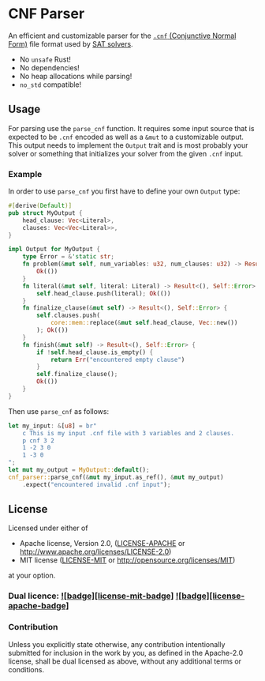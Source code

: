# CNF Parser

An efficient and customizable parser for the [`.cnf` (Conjunctive Normal Form)][cnf-format]
file format used by [SAT solvers][sat-solving].

- No `unsafe` Rust!
- No dependencies!
- No heap allocations while parsing!
- `no_std` compatible!

## Usage

For parsing use the `parse_cnf` function.
It requires some input source that is expected to be `.cnf` encoded as well
as a `&mut` to a customizable output.
This output needs to implement the `Output` trait and is most probably your solver
or something that initializes your solver from the given `.cnf` input.

### Example

In order to use `parse_cnf` you first have to define your own `Output` type:

```rust
#[derive(Default)]
pub struct MyOutput {
    head_clause: Vec<Literal>,
    clauses: Vec<Vec<Literal>>,
}

impl Output for MyOutput {
    type Error = &'static str;
    fn problem(&mut self, num_variables: u32, num_clauses: u32) -> Result<(), Self::Error> {
        Ok(())
    }
    fn literal(&mut self, literal: Literal) -> Result<(), Self::Error> {
        self.head_clause.push(literal); Ok(())
    }
    fn finalize_clause(&mut self) -> Result<(), Self::Error> {
        self.clauses.push(
            core::mem::replace(&mut self.head_clause, Vec::new())
        ); Ok(())
    }
    fn finish(&mut self) -> Result<(), Self::Error> {
        if !self.head_clause.is_empty() {
            return Err("encountered empty clause")
        }
        self.finalize_clause();
        Ok(())
    }
}
```

Then use `parse_cnf` as follows:

```rust
let my_input: &[u8] = br"
    c This is my input .cnf file with 3 variables and 2 clauses.
    p cnf 3 2
    1 -2 3 0
    1 -3 0
";
let mut my_output = MyOutput::default();
cnf_parser::parse_cnf(&mut my_input.as_ref(), &mut my_output)
    .expect("encountered invalid .cnf input");
```

## License

Licensed under either of

 * Apache license, Version 2.0, ([LICENSE-APACHE](LICENSE-APACHE) or http://www.apache.org/licenses/LICENSE-2.0)
 * MIT license ([LICENSE-MIT](LICENSE-MIT) or http://opensource.org/licenses/MIT)

at your option.

### Dual licence: [![badge][license-mit-badge]](LICENSE-MIT) [![badge][license-apache-badge]](LICENSE-APACHE)

### Contribution

Unless you explicitly state otherwise, any contribution intentionally submitted
for inclusion in the work by you, as defined in the Apache-2.0 license, shall be dual licensed as above, without any
additional terms or conditions.

[sat-solving]: https://en.wikipedia.org/wiki/Boolean_satisfiability_problem
[cnf-format]: https://www.cs.utexas.edu/users/moore/acl2/manuals/current/manual/index-seo.php/SATLINK____DIMACS
